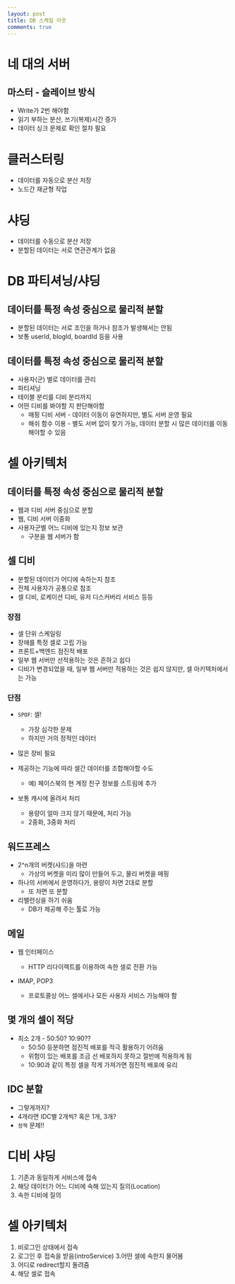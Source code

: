 ```yaml
---
layout: post
title: DB 스케일 아웃
comments: true
---
```

# 네 대의 서버

## 마스터 - 슬레이브 방식
* Write가 2번 해야함
* 읽기 부하는 분산, 쓰기(복제)시간 증가
* 데이터 싱크 문제로 확인 절차 필요

# 클러스터링
* 데이터를 자동으로 분산 저장
* 노드간 재균형 작업

# 샤딩
* 데이터를 수동으로 분산 저장
* 분할된 데이터는 서로 연관관계가 없음

# DB 파티셔닝/샤딩
## 데이터를 특정 속성 중심으로 물리적 분할
* 분할된 데이터는 서로 조인을 하거나 참조가 발생해서는 안됨
* 보통 userId, blogId, boardId 등을 사용

## 데이터를 특정 속성 중심으로 물리적 분할
* 사용자(군) 별로 데이터를 관리
* 파티셔닝
* 테이블 분리를 디비 분리까지
* 어떤 디비를 봐야할 지 판단해야함
    * 매핑 디비 서버 - 데이터 이동이 유연하지만, 별도 서버 운영 필요
    * 해쉬 함수 이용 - 별도 서버 없이 찾기 가능, 데이터 분할 시 많은 데이터를 이동해야할 수 있음

# 셀 아키텍처
## 데이터를 특정 속성 중심으로 물리적 분할
* 웹과 디비 서버 중심으로 분할
* 웹, 디비 서버 이중화
* 사용자군별 어느 디비에 있는지 정보 보관
    * 구분을 웹 서버가 함

## 셀 디비
* 분할된 데이터가 어디에 속하는지 참조
* 전체 사용자가 공통으로 참조
* 셀 디비, 로케이션 디비, 유저 디스커버리 서비스 등등

### 장점
* 셀 단위 스케일링
* 장애를 특정 셀로 고립 가능
* 프론트+백엔드 점진적 배포
* 일부 웹 서버만 선적용하는 것은 흔하고 쉽다
* 디비가 변경되었을 때, 일부 웹 서버만 적용하는 것은 쉽지 않지만, 셀 아키텍처에서는 가능

### 단점
* `SPOF`: 셀!
    * 가장 심각한 문제
    * 하지만 거의 정적인 데이터

* 많은 장비 필요
* 제공하는 기능에 따라 셀간 데이터를 조합해야할 수도
    * 예) 페이스북의 현 계정 친구 정보를 스트림에 추가
* 보통 캐시에 올려서 처리
    * 용량이 얼마 크지 않기 때문에, 처리 가능
    * 2중화, 3중화 처리

## 워드프레스
* 2^n개의 버켓(샤드)을 마련
    * 가상의 버켓을 미리 많이 만들어 두고, 물리 버켓을 매핑
* 하나의 서버에서 운영하다가, 용량이 차면 2대로 분할
    * 또 차면 또 분할
* 리밸런싱을 하기 쉬움
    * DB가 제공해 주는 툴로 가능

## 메일
* 웹 인터페이스
    * HTTP 리다이렉트를 이용하여 속한 셀로 전환 가능

* IMAP, POP3
    * 프로토콜상 어느 셀에서나 모든 사용자 서비스 가능해야 함

## 몇 개의 셀이 적당
* 최소 2개 - 50:50? 10:90??
    * 50:50 등분하면 점진적 배포를 적극 활용하기 어려움
    * 위험이 있는 배포를 조금 선 배포하지 못하고 절반에 적용하게 됨
    * 10:90과 같이 특정 셀을 작게 가져가면 점진적 배포에 유리

## IDC 분할
* 그렇게까지?
* 4개라면 IDC별 2개씩? 혹은 1개, 3개?
* `정책` 문제!!

# 디비 샤딩

1. 기존과 동일하게 서비스에 접속
2. 해당 데이터가 어느 디비에 속해 있는지 질의(Location)
3. 속한 디비에 질의

# 셀 아키텍처
1. 비로그인 상태에서 접속
2. 로그인 후 접속을 받음(introService)
3.어떤 셀에 속한지 물어봄
4.  어디로 redirect할지 돌려줌
5. 해당 셀로 접속 
